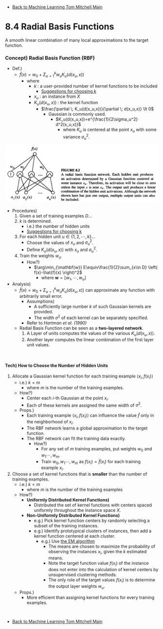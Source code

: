 * [Back to Machine Learning Tom Mitchell Main](../../main.md)

# 8.4 Radial Basis Functions
A smooth linear combination of many local approximations to the target function.

### Concept) Radial Basis Function (RBF)
- Def.)
  - $\hat{f}(x)=w_0 + \Sigma_{u=1}^k w_uK_u(d(x_u,x))$
    - where
      - $k$ : a user-provided number of kernel functions to be included
        - [Suggestions for choosing k](#tech-how-to-choose-the-number-of-hidden-units)
      - $x_u$ : an instance from $X$ 
      - $K_u(d(x_u,x))$ : the kernel function
        - $\frac{\partial \; K_u(d(x_u,x))}{\partial \; d(x_u,x)} \lt 0$
          - Gaussian is commonly used.
            - $K_u(d(x_u,x))=e^{\frac{1}{2\sigma_u^2} d^2(x_u,x)}$
              - where $K_u$ is centered at the point $x_u$ with some variance $\sigma_u^2$.

![](images/001.png)

- Procedures)
  1. Given a set of training examples $D$...
  2. $k$ is determined.
     - i.e.) the number of hidden units
     - [Suggestions for choosing k](#tech-how-to-choose-the-number-of-hidden-units)
  3. For each hidden unit $u\in \lbrace 1, 2, \cdots, k\rbrace$...
     - Choose the values of $x_u$ and $\sigma_u^2$.
     - Define $K_u(d(x_u,x))$ with $x_u$ and $\sigma_u^2$.
  4. Train the weights $w_u$.
     - How?)
       - $\arg\min_{\mathbf{w}} E\equiv\frac{1}{2}\sum_{x\in D} \left( f(x)-\hat{f}(x) \right)^2$
         - where $\mathbf{w}=[w_1, \cdots, w_u]$
- Analysis)
  - $\hat{f}(x)=w_0 + \Sigma_{u=1}^k w_uK_u(d(x_u,x))$ can approximate any function with arbitrarily small error.
    - Assumptions)
      - A sufficiently large number $k$ of such Gaussian kernels are provided.
      - The width $\sigma^2$ of each kernel can be separately specified.
    - Refer to *Hartman et al. (1990)*
  - Radial Basis Function can be seen as a **two-layered network**.
    1. A Layer of units computes the values of the various $K_u(d(x_u,x))$.
    2. Another layer computes the linear combination of the first layer unit values.



<br>

#### Tech) How to Choose the Number of Hidden Units
1. Allocate a Gaussian kernel function for each training example $\langle x_i, f(x_i) \rangle$
   - i.e.) $k = m$ 
     - where $m$ is the number of the training examples.
   - How?) 
     - Center each $i$-th Gaussian at the point $x_i$.
     - Each of these kernels are assigned the same width of $\sigma^2$.
   - Props.)
     - Each training example $\langle x_i, f(x_i) \rangle$ can influence the value $\hat{f}$ only in the neighborhood of $x_i$.
     - The RBF network learns a global approximation to the target function.
     - The RBF network can fit the training data exactly.
       - How?)
         - For any set of $m$ training examples, put weights $w_0$ and $w_1 \cdots, w_m$.
         - Train $w_0, w_1 \cdots, w_m$ as $f(x_i)=\hat{f}(x_i)$ for each training example $x_i$.
2. Choose a set of kernel functions that is **smaller** than the number of training examples.
   - i.e.) $k \lt m$ 
     - where $m$ is the number of the training examples
   - How?) 
     - **Uniformly Distributed Kernel Functions)**
       - Distributed the set of kernel functions with centers spaced uniformly throughout the instance space $X$.
     - **Non-Uniformly Distributed Kernel Functions)**
       - e.g.) Pick kernel function centers by randomly selecting a subset of the training instances.
       - e.g.) Identify prototypical clusters of instances, then add a kernel function centered at each cluster.
         - e.g.) Use [the EM algorithm](../../ch06/12/note.md#612-the-em-algorithm)
           - The means are chosen to maximize the probability of observing the instances $x_i$, given the $k$ estimated means.
           - Note the target function value $f(x_i)$ of the instance does not enter into the calculation of kernel centers by unsupervised clustering methods. 
           - The only role of the target values $f(x_i)$ is to determine the output layer weights $w_u$. 
   - Props.)
     - More efficient than assigning kernel functions for every training examples.


<br>

* [Back to Machine Learning Tom Mitchell Main](../../main.md)